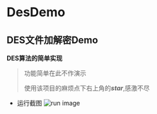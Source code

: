 # DesDemo
## DES文件加解密Demo

**DES算法的简单实现**
> 功能简单在此不作演示
> 
> 使用该项目的麻烦点下右上角的***star***,感激不尽

* 运行截图
![run image](http://ww2.sinaimg.cn/large/71ae9b51gw1evqk4wamp3j215q0h8wht.jpg)
